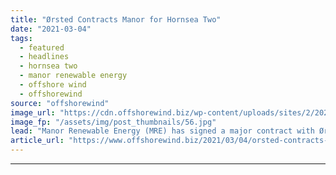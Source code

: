 ```yaml
---
title: "Ørsted Contracts Manor for Hornsea Two"
date: "2021-03-04"
tags: 
  - featured
  - headlines
  - hornsea two
  - manor renewable energy
  - offshore wind
  - offshorewind
source: "offshorewind"
image_url: "https://cdn.offshorewind.biz/wp-content/uploads/sites/2/2021/03/04143003/Manor-to-Power-Hornsea-Two.jpg"
image_fp: "/assets/img/post_thumbnails/56.jpg"
lead: "Manor Renewable Energy (MRE) has signed a major contract with Ørsted to supply power"
article_url: "https://www.offshorewind.biz/2021/03/04/orsted-contracts-manor-for-hornsea-two/"
---
```


---
